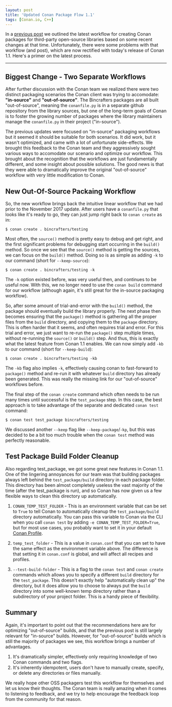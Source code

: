 ```yaml
---
layout: post
title: 'Updated Conan Package Flow 1.1'
tags: [Conan.io, C++]
---
```


In a [previous post](https://bincrafters.github.io/2017/11/10/Updated-Conan-Package-Flow/) we outlined the latest workflow for creating Conan packages for third-party open-source libraries based on some recent changes at that time.  Unfortunately, there were some problems with that workflow (and post), which are now rectified with today's release of Conan 1.1. Here's a primer on the latest process. 

---

## Biggest Change - Two Separate Workflows

After further discussion with the Conan team we realized there were two distinct packaging scenarios the Conan client was trying to accomodate: **"in-source"** and **"out-of-source"**.  The Bincrafters packages are all built "out-of-source", meaning the `conanfile.py` is in a separate github repository from the library sources,  but one of the long-term goals of Conan is to foster the growing number of packages where the library maintainers manage the `conanfile.py` in their project ("in-source"). 

The previous updates were focused on "in-source" packaging workflows but it seemed it should be suitable for both scenarios. It did work, but it wasn't optimized, and came with a lot of unfortunate side-effects.  We brought this feedback to the Conan team and they aggressively sought various ways to accomodate our scenario and optimize our workflow. This brought about the recognition that the workflows are just fundamentally different, and some insight about possible solutions. The good news is that they were able to dramatically improve the original "out-of-source" workflow with very little modification to Conan.  

## New Out-Of-Source Packaing Workflow 
So, the new workflow brings back the intuitive linear workflow that we had prior to the November 2017 update.  After users have a `conanfile.py` that looks like it's ready to go, they can just jump right back to `conan create` as in:  

	$ conan create . bincrafters/testing

Most often, the `source()` method is pretty easy to debug and get right, and the first significant problems for debugging start occurring in the `build()` method.  So once we see that the `source()` method is getting the sources, we can focus on the `build()` method. Doing so is as simple as adding `-k` to our command (short for `--keep-source`):

	$ conan create . bincrafters/testing -k
	
The `-k` option existed before, was very useful then, and continues to be useful now.  With this, we no longer need to use the `conan build` command for our workflow (although again, it's still great for the in-source packaging workflow).  

So, after some amount of trial-and-error with the `build()` method, the package should eventually build the library properly. The next phase then becomes ensuring that the `package()` method is gathering all the proper files from the `build` directory, and copying them to the `package` directory.  This is often harder that it seems, and often requires trial and error.  For this trial and error, we just want to re-run the `package()` step multiple times, without re-running the `source()` or `build()` step.  And thus, this is exactly what the latest feature from Conan 1.1 enables.  We can now simply add `-kb` to our command (short for `--keep-build`): 

	$ conan create . bincrafters/testing -kb

The `-kb` flag also implies `-k`, effectively causing conan to fast-forward to `package()` method and re-run it with whatever `build` directory has already been generated.  This was really the missing link for our "out-of-source" workflows before. 

The final step of the `conan create` command which often needs to be run many times until successful is the `test_package` step.  In this case, the best approach is to take advantage of the separate and dedicated `conan test` command:

	$ conan test test_package bincrafters/testing

We discussed another `--keep` flag like `--keep-package`/`-kp`, but this was decided to be a bit too much trouble when the `conan test` method was perfectly reasonable.  
 	
## Test Package Build Folder Cleanup
	
Also regarding test_package, we got some great new features in Conan 1.1. One of the lingering annoyances for our team was that building packages always left behind the `test_package/build` directory in each package folder.  This directory has been almost completely useless the vast majority of the time (after the test_package is run), and so Conan has now given us a few flexible ways to clean this directory up automatically. 

1.  `CONAN_TEMP_TEST_FOLDER` - This is an environment variable that can be set to `True` to tell Conan to automatically cleanup the `test_package/build` directory automatically.  You can pass this variable to Conan via the CLI when you call `conan test` by adding `-e CONAN_TEMP_TEST_FOLDER=True`, but for most use cases, you probably want to set it in your default [Conan Profile](http://docs.conan.io/en/latest/reference/commands/misc/profile.html). 

2.  `temp_test_folder` - This is a value in `conan.conf` that you can set to have the same effect as the environment variable above.  The difference is that setting it in `conan.conf` is global, and will affect all recipes and profiles.  

3.  `--test-build-folder` - This is a flag to the `conan test` and `conan create` commands which allows you to specify a different `build` directory for the `test_package`.  This doesn't exactly help "automatically clean up" the directory, but it does allow you to choose to always put the `build` directory into some well-known temp directory rather than a subdirectory of your project folder.  This is a handy piece of flexibility. 
		   
## Summary
Again, it's important to point out that the recommendations here are for optimizing "out-of-source" builds, and that the previous post is still largely relevant for "in-source" builds.  However, for "out-of-source" builds which is still the majority of packages we see, this workflow brings a number of advantages.  

1. It's dramatically simpler, effectively only requiring knowledge of two Conan commands and two flags.  
2. It's inherently idempotent, users don't have to manually create, specify, or delete any directories or files manually. 

We really hope other OSS packagers test this workflow for themselves and let us know their thoughts.  The Conan team is really amazing when it comes to listening to feedback, and we try to help encourage the feedback loop from the community for that reason.